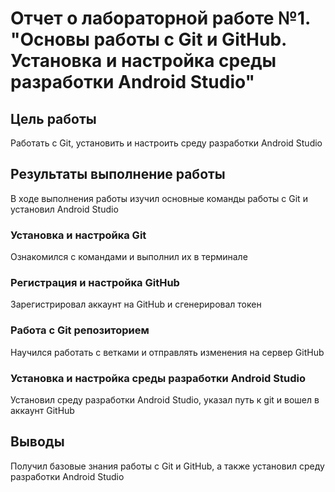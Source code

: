 # Отчет о лабораторной работе №1. "Основы работы с Git и GitHub. Установка и настройка среды разработки Android Studio"
## Цель работы
Работать с Git, установить и настроить среду разработки Android Studio
## Результаты выполнение работы
В ходе выполнения работы изучил основные команды работы с Git и установил Android Studio
### Установка и настройка Git
Ознакомился с командами и выполнил их в терминале
### Регистрация и настройка GitHub
Зарегистрировал аккаунт на GitHub и сгенерировал токен
### Работа с Git репозиторием
Научился работать с ветками и отправлять изменения на сервер GitHub
### Установка и настройка среды разработки  Android Studio
Установил среду разработки Android Studio, указал путь к git и вошел в аккаунт GitHub
## Выводы
Получил базовые знания работы с Git и GitHub, а также установил среду разработки Android Studio